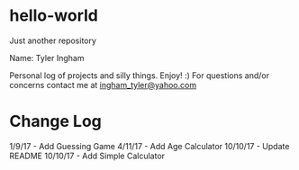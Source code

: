 # hello-world
Just another repository

Name: Tyler Ingham

Personal log of projects and silly things. Enjoy! :)
For questions and/or concerns contact me at ingham_tyler@yahoo.com

# Change Log
1/9/17   - Add Guessing Game
4/11/17  - Add Age Calculator
10/10/17 - Update README
10/10/17 - Add Simple Calculator

